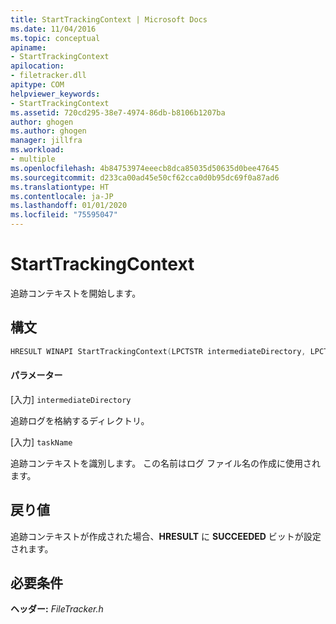 ```yaml
---
title: StartTrackingContext | Microsoft Docs
ms.date: 11/04/2016
ms.topic: conceptual
apiname:
- StartTrackingContext
apilocation:
- filetracker.dll
apitype: COM
helpviewer_keywords:
- StartTrackingContext
ms.assetid: 720cd295-38e7-4974-86db-b8106b1207ba
author: ghogen
ms.author: ghogen
manager: jillfra
ms.workload:
- multiple
ms.openlocfilehash: 4b84753974eeecb8dca85035d50635d0bee47645
ms.sourcegitcommit: d233ca00ad45e50cf62cca0d0b95dc69f0a87ad6
ms.translationtype: HT
ms.contentlocale: ja-JP
ms.lasthandoff: 01/01/2020
ms.locfileid: "75595047"
---
```

# <a name="starttrackingcontext"></a>StartTrackingContext
追跡コンテキストを開始します。

## <a name="syntax"></a>構文

```cpp
HRESULT WINAPI StartTrackingContext(LPCTSTR intermediateDirectory, LPCTSTR taskName);
```

#### <a name="parameters"></a>パラメーター
[入力] `intermediateDirectory`

 追跡ログを格納するディレクトリ。

[入力] `taskName`

 追跡コンテキストを識別します。 この名前はログ ファイル名の作成に使用されます。

## <a name="return-value"></a>戻り値
 追跡コンテキストが作成された場合、**HRESULT** に **SUCCEEDED** ビットが設定されます。

## <a name="requirements"></a>必要条件
 **ヘッダー:** *FileTracker.h*
